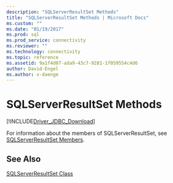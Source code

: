 ```yaml
---
description: "SQLServerResultSet Methods"
title: "SQLServerResultSet Methods | Microsoft Docs"
ms.custom: ""
ms.date: "01/19/2017"
ms.prod: sql
ms.prod_service: connectivity
ms.reviewer: ""
ms.technology: connectivity
ms.topic: reference
ms.assetid: 9a1f4d07-ada9-43c7-9281-1f059554c4d6
author: David-Engel
ms.author: v-daenge
---
```

# SQLServerResultSet Methods
[!INCLUDE[Driver_JDBC_Download](../../../includes/driver_jdbc_download.md)]

  For information about the members of SQLServerResultSet, see [SQLServerResultSet Members](../../../connect/jdbc/reference/sqlserverresultset-members.md).  
  
## See Also  
 [SQLServerResultSet Class](../../../connect/jdbc/reference/sqlserverresultset-class.md)  
  
  
